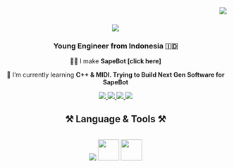 <img align="right" src="https://visitor-badge.laobi.icu/badge?page_id=ufthaq.ufthaq" />

<h1 align="center">
    <img src="https://readme-typing-svg.herokuapp.com/?font=Righteous&size=35&center=true&vCenter=true&width=500&height=70&duration=4000&lines=Hi+You!+🤖;+I'm+Ukhem+Fahmi+Thoriqul+Haq!;Electrical+Engineer;" />
</h1>

<h3 align="center">Young Engineer from Indonesia  🇮🇩</h3>

<div align="center">
 
 🎻🤖 I make **SapeBot [click here]**
 
 🌱 I’m currently learning **C++ & MIDI. Trying to Build Next Gen Software for SapeBot**

 </div>

 <div align="center"> 
  <a href="mailto:ukhemfahmi17@gmail.com">
    <img src="https://img.shields.io/badge/Gmail-333333?style=for-the-badge&logo=gmail&logoColor=red" />
  </a>
  <a href="https://www.linkedin.com/in/ukhemfahmi-t-h/">
    <img src="https://img.shields.io/badge/LinkedIn-0077B5?style=for-the-badge&logo=linkedin&logoColor=white" />
  </a>
  <a href="https://www.instagram.com/ukhemfahmi/">
     <img src="https://img.shields.io/badge/Instagram-E4405F?style=for-the-badge&logo=instagram&logoColor=white" />
  </a>
  <a href="">
     <img src="https://img.shields.io/badge/Portfolio-FF5722?style=for-the-badge&logo=todoist&logoColor=white" /> 
  </a>
</div>

<h2 align="center">⚒️ Language & Tools ⚒️</h2>
<br/>
<div align="center">
  <img src="https://skillicons.dev/icons?i=cpp,python,arduino,vscode,visualstudio,github" />
  <img src="https://github.com/UFTHaq/UFTHaq/assets/104829519/98fabccc-23a6-43ad-86d9-f9a9e5c925ae" height=48 />
  <img src="https://github.com/UFTHaq/UFTHaq/assets/104829519/a70f4450-94bc-44fe-a30e-79f18f57c709" height=48 />
    <br>
</div>



<!--
**UFTHaq/UFTHaq** is a ✨ _special_ ✨ repository because its `README.md` (this file) appears on your GitHub profile.

Here are some ideas to get you started:

- 🔭 I’m currently working on ...
- 🌱 I’m currently learning ...
- 👯 I’m looking to collaborate on ...
- 🤔 I’m looking for help with ...
- 💬 Ask me about ...
- 📫 How to reach me: ...
- 😄 Pronouns: ...
- ⚡ Fun fact: ...
-->
